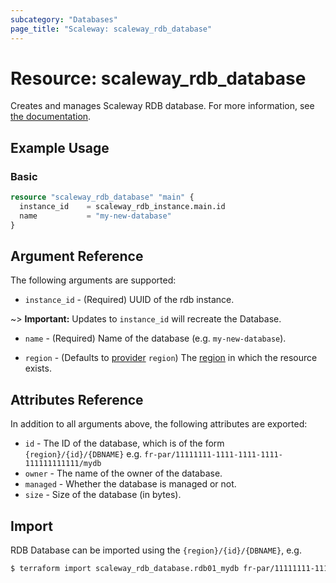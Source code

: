 ```yaml
---
subcategory: "Databases"
page_title: "Scaleway: scaleway_rdb_database"
---
```


# Resource: scaleway_rdb_database

Creates and manages Scaleway RDB database.
For more information, see [the documentation](https://developers.scaleway.com/en/products/rdb/api).

## Example Usage

### Basic

```terraform
resource "scaleway_rdb_database" "main" {
  instance_id    = scaleway_rdb_instance.main.id
  name           = "my-new-database"
}
```

## Argument Reference

The following arguments are supported:

- `instance_id` - (Required) UUID of the rdb instance.

~> **Important:** Updates to `instance_id` will recreate the Database.

- `name` - (Required) Name of the database (e.g. `my-new-database`).

- `region` - (Defaults to [provider](../index.md#region) `region`) The [region](../guides/regions_and_zones.md#regions) in which the resource exists.

## Attributes Reference

In addition to all arguments above, the following attributes are exported:

- `id` - The ID of the database, which is of the form `{region}/{id}/{DBNAME}` e.g. `fr-par/11111111-1111-1111-1111-111111111111/mydb`
- `owner` - The name of the owner of the database.
- `managed` - Whether the database is managed or not.
- `size` - Size of the database (in bytes).

## Import

RDB Database can be imported using the `{region}/{id}/{DBNAME}`, e.g.

```bash
$ terraform import scaleway_rdb_database.rdb01_mydb fr-par/11111111-1111-1111-1111-111111111111/mydb
```
